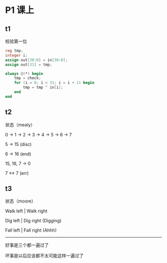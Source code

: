 # P1 课上

## t1

校验第一位

```v
reg tmp;
integer i;
assign out[30:0] = in[30:0];
assign out[31] = tmp;

always @(*) begin
	tmp = check;
    for (i = 0; i < 31; i = i + 1) begin
		tmp = tmp ^ in[i];
    end
end
```

## t2

状态（mealy）

0 -> 1 -> 2 -> 3 -> 4 -> 5 -> 6 -> 7

5 -> 15 (disc)

6 -> 16 (end)

15, 16, 7 -> 0

7 <-> 7 (err)

## t3

状态（moore）

Walk left | Walk right

Dig left | Dig right (Digging)

Fall left | Fall right (Ahhh)

----

好事是三个都一遍过了

坏事是以后应该都不太可能这样一遍过了


